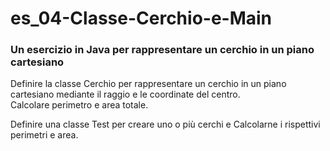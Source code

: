 # es_04-Classe-Cerchio-e-Main
### Un esercizio in Java per rappresentare un cerchio in un piano cartesiano

Definire la classe Cerchio per rappresentare un cerchio in un piano cartesiano mediante il raggio e le coordinate del centro.
<br> Calcolare perimetro e area totale.

Definire una classe Test per creare uno o più cerchi e Calcolarne i rispettivi perimetri e area.
